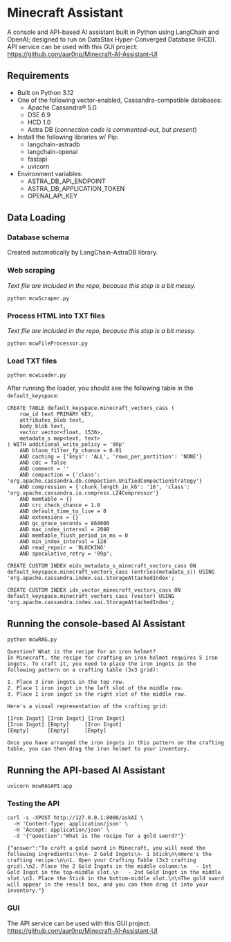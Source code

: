 # Minecraft Assistant
A console and API-based AI assistant built in Python using LangChain and OpenAI; designed to run on DataStax Hyper-Converged Database (HCD). API service can be used with this GUI project: https://github.com/aar0np/Minecraft-AI-Assistant-UI

## Requirements
 - Built on Python 3.12
 - One of the following vector-enabled, Cassandra-compatible databases:
 	- Apache Cassandra® 5.0
 	- DSE 6.9
 	- HCD 1.0
 	- Astra DB (_connection code is commented-out, but present_)
 - Install the following libraries w/ Pip:
    - langchain-astradb
    - langchain-openai
    - fastapi
    - uvicorn
- Environment variables:
 	- ASTRA_DB_API_ENDPOINT
 	- ASTRA_DB_APPLICATION_TOKEN
 	- OPENAI_API_KEY

## Data Loading

### Database schema

Created automatically by LangChain-AstraDB library.

### Web scraping
_Text file are included in the repo, because this step is a bit messy._

```
python mcwScraper.py
```

### Process HTML into TXT files
_Text file are included in the repo, because this step is a bit messy._

```
python mcwFileProcessor.py
```

### Load TXT files

```
python mcwLoader.py
```

After running the loader, you should see the following table in the `default_keyspace`:

```
CREATE TABLE default_keyspace.minecraft_vectors_cass (
    row_id text PRIMARY KEY,
    attributes_blob text,
    body_blob text,
    vector vector<float, 1536>,
    metadata_s map<text, text>
) WITH additional_write_policy = '99p'
    AND bloom_filter_fp_chance = 0.01
    AND caching = {'keys': 'ALL', 'rows_per_partition': 'NONE'}
    AND cdc = false
    AND comment = ''
    AND compaction = {'class': 'org.apache.cassandra.db.compaction.UnifiedCompactionStrategy'}
    AND compression = {'chunk_length_in_kb': '16', 'class': 'org.apache.cassandra.io.compress.LZ4Compressor'}
    AND memtable = {}
    AND crc_check_chance = 1.0
    AND default_time_to_live = 0
    AND extensions = {}
    AND gc_grace_seconds = 864000
    AND max_index_interval = 2048
    AND memtable_flush_period_in_ms = 0
    AND min_index_interval = 128
    AND read_repair = 'BLOCKING'
    AND speculative_retry = '99p';

CREATE CUSTOM INDEX eidx_metadata_s_minecraft_vectors_cass ON default_keyspace.minecraft_vectors_cass (entries(metadata_s)) USING 'org.apache.cassandra.index.sai.StorageAttachedIndex';

CREATE CUSTOM INDEX idx_vector_minecraft_vectors_cass ON default_keyspace.minecraft_vectors_cass (vector) USING 'org.apache.cassandra.index.sai.StorageAttachedIndex';
```

## Running the console-based AI Assistant

```
python mcwRAG.py

Question? What is the recipe for an iron helmet?
In Minecraft, the recipe for crafting an iron helmet requires 5 iron ingots. To craft it, you need to place the iron ingots in the following pattern on a crafting table (3x3 grid):

1. Place 3 iron ingots in the top row.
2. Place 1 iron ingot in the left slot of the middle row.
3. Place 1 iron ingot in the right slot of the middle row.

Here's a visual representation of the crafting grid:

[Iron Ingot] [Iron Ingot] [Iron Ingot]
[Iron Ingot] [Empty]     [Iron Ingot]
[Empty]      [Empty]     [Empty]

Once you have arranged the iron ingots in this pattern on the crafting table, you can then drag the iron helmet to your inventory.
```

## Running the API-based AI Assistant

```
uvicorn mcwRAGAPI:app
```

### Testing the API

```
curl -s -XPOST http://127.0.0.1:8000/askAI \
  -H 'Content-Type: application/json' \
  -H 'Accept: application/json' \
  -d '{"question":"What is the recipe for a gold sword?"}'

{"answer":"To craft a gold sword in Minecraft, you will need the following ingredients:\n\n- 2 Gold Ingots\n- 1 Stick\n\nHere's the crafting recipe:\n\n1. Open your Crafting Table (3x3 crafting grid).\n2. Place the 2 Gold Ingots in the middle column:\n   - 1st Gold Ingot in the top-middle slot.\n   - 2nd Gold Ingot in the middle slot.\n3. Place the Stick in the bottom-middle slot.\n\nThe gold sword will appear in the result box, and you can then drag it into your inventory."}
```

### GUI
The API service can be used with this GUI project: https://github.com/aar0np/Minecraft-AI-Assistant-UI